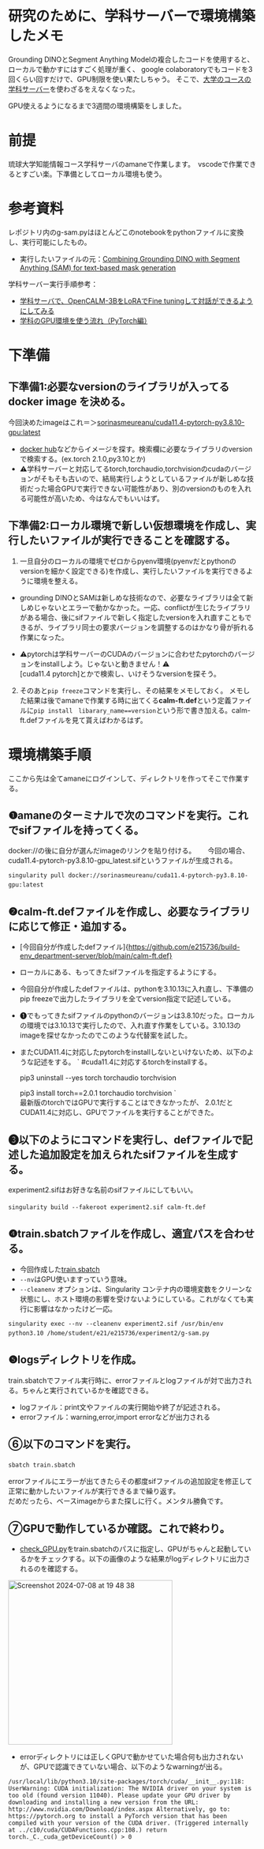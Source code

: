 
# 研究のために、学科サーバーで環境構築したメモ
Grounding DINOとSegment Anything Modelの複合したコードを使用すると、ローカルで動かすにはすごく処理が重く、
google colaboratoryでもコードを3回くらい回すだけで、GPU制限を使い果たしちゃう。
そこで、[大学のコースの学科サーバー](https://ie.u-ryukyu.ac.jp/syskan/service/singularity/)を使わざるをえなくなった。

GPU使えるようになるまで3週間の環境構築をしました。

# 前提
琉球大学知能情報コース学科サーバのamaneで作業します。　vscodeで作業できるとすごい楽。下準備としてローカル環境も使う。　　

# 参考資料  
レポジトリ内のg-sam.pyはほとんどこのnotebookをpythonファイルに変換し、実行可能にしたもの。  
+ 実行したいファイルの元：[Combining Grounding DINO with Segment Anything (SAM) for text-based mask generation](https://github.com/NielsRogge/Transformers-Tutorials/blob/master/Grounding%20DINO/GroundingDINO_with_Segment_Anything.ipynb)

学科サーバー実行手順参考：  
+ [学科サーバで、OpenCALM-3BをLoRAでFine tuningして対話ができるようにしてみる](https://github.com/naltoma/open-calm-finetuning)　　
+ [学科のGPU環境を使う流れ（PyTorch編）](https://scrapbox.io/ie-ryukyu/%E5%AD%A6%E7%A7%91%E3%81%AEGPU%E7%92%B0%E5%A2%83%E3%82%92%E4%BD%BF%E3%81%86%E6%B5%81%E3%82%8C%EF%BC%88PyTorch%E7%B7%A8%EF%BC%89)　　

# 下準備
## 下準備1:必要なversionのライブラリが入ってるdocker image を決める。  
今回決めたimageはこれ＝＞[sorinasmeureanu/cuda11.4-pytorch-py3.8.10-gpu:latest](https://hub.docker.com/layers/sorinasmeureanu/cuda11.4-pytorch-py3.8.10-gpu/latest/images/sha256-8ea9ec2da686bbdebb77fd4dea5d8e2411e499e0ac6d2f73c33b26e12234d765?context=explore)　　
- [docker hub](https://hub.docker.com/)などからイメージを探す。検索欄に必要なライブラリのversionで検索する。(ex.torch 2.1.0,py3.10とか)　　
- ⚠学科サーバーと対応してるtorch,torchaudio,torchvisionのcudaのバージョンがそもそも古いので、結局実行しようとしているファイルが新しめな技術だった場合GPUで実行できない可能性があり、別のversionのものを入れる可能性が高いため、今はなんでもいいはず。　
## 下準備2:ローカル環境で新しい仮想環境を作成し、実行したいファイルが実行できることを確認する。　　
1. 一旦自分のローカルの環境でゼロからpyenv環境(pyenvだとpythonのversionを細かく設定できる)を作成し、実行したいファイルを実行できるように環境を整える。

+ grounding DINOとSAMは新しめな技術なので、必要なライブラリは全て新しめじゃないとエラーで動かなかった。一応、conflictが生じたライブラリがある場合、後にsifファイルで新しく指定したversionを入れ直すこともできるが、ライブラリ同士の要求バージョンを調整するのはかなり骨が折れる作業になった。    

+ ⚠pytorchは学科サーバーのCUDAのバージョンに合わせたpytorchのバージョンをinstallしよう。じゃないと動きません！⚠  
[cuda11.4 pytorch]とかで検索し、いけそうなversionを探そう。     
2. そのあと`pip freeze`コマンドを実行し、その結果をメモしておく。
メモした結果は後でamaneで作業する時に出てくる**calm-ft.def**という定義ファイルに`pip install　libarary_name==version`という形で書き加える。calm-ft.defファイルを見て貰えばわかるはず。　　

# 環境構築手順  
ここから先は全てamaneにログインして、ディレクトリを作ってそこで作業する。　　

## ❶amaneのターミナルで次のコマンドを実行。これでsifファイルを持ってくる。　　
docker://の後に自分が選んだimageのリンクを貼り付ける。　　
今回の場合、cuda11.4-pytorch-py3.8.10-gpu_latest.sifというファイルが生成される。　　  

`singularity pull docker://sorinasmeureanu/cuda11.4-pytorch-py3.8.10-gpu:latest`　


## ❷calm-ft.defファイルを作成し、必要なライブラリに応じて修正・追加する。　
+ [今回自分が作成したdefファイル]{https://github.com/e215736/build-env_department-server/blob/main/calm-ft.def}  
+ ローカルにある、もってきたsifファイルを指定するようにする。
+ 今回自分が作成したdefファイルは、pythonを3.10.13に入れ直し、下準備のpip freezeで出力したライブラリを全てversion指定で記述している。  
+ ❶でもってきたsifファイルのpythonのバージョンは3.8.10だった。ローカルの環境では3.10.13で実行したので、入れ直す作業をしている。3.10.13のimageを探せなかったのでこのような代替案を試した。  
+ またCUDA11.4に対応したpytorchをinstallしないといけないため、以下のような記述をする。
`
    #cuda11.4に対応するtorchをinstallする。

    pip3 uninstall --yes torch torchaudio torchvision

    pip3 install torch==2.0.1 torchaudio torchvision
`   
最新版のtorchではGPUで実行することはできなかったが、
2.0.1だとCUDA11.4に対応し、GPUでファイルを実行することができた。
  
## ❸以下のようにコマンドを実行し、defファイルで記述した追加設定を加えられたsifファイルを生成する。
experiment2.sifはお好きな名前のsifファイルにしてもいい。  

`singularity build --fakeroot experiment2.sif calm-ft.def`　　

## ❹train.sbatchファイルを作成し、適宜パスを合わせる。　
+ 今回作成した[train.sbatch](https://github.com/e215736/build-env_department-server/blob/main/train.sbatch)　
+ `--nv`はGPU使いますっていう意味。
+ `--cleanenv` オプションは、Singularity コンテナ内の環境変数をクリーンな状態にし、ホスト環境の影響を受けないようにしている。これがなくても実行に影響はなかったけど一応。  

`singularity exec --nv --cleanenv experiment2.sif /usr/bin/env python3.10 /home/student/e21/e215736/experiment2/g-sam.py`　　
　

## ❺logsディレクトリを作成。　　
train.sbatchでファイル実行時に、errorファイルとlogファイルが対で出力される。ちゃんと実行されているかを確認できる。  
+ logファイル：print文やファイルの実行開始や終了が記述される。
+ errorファイル：warning,error,import errorなどが出力される

## ⑥以下のコマンドを実行。　　

`sbatch train.sbatch`　　  

errorファイルにエラーが出てきたらその都度sifファイルの追加設定を修正して正常に動かしたいファイルが実行できるまで繰り返す。  
だめだったら、ベースimageからまた探しに行く。メンタル勝負です。　　

## ⑦GPUで動作しているか確認。これで終わり。
+ [check_GPU.py](https://github.com/e215736/build-env_department-server/blob/main/check_GPU.py)をtrain.sbatchのパスに指定し、GPUがちゃんと起動しているかをチェックする。以下の画像のような結果がlogディレクトリに出力されるのを確認する。

<img width="333" alt="Screenshot 2024-07-08 at 19 48 38" src="https://github.com/e215736/build-env_department-server/assets/93558689/b88d2203-0146-4a42-81b2-d9a0dff46c8f">


+ errorディレクトリには正しくGPUで動かせていた場合何も出力されないが、GPUで認識できていない場合、以下のようなwarningが出る。  

`
/usr/local/lib/python3.10/site-packages/torch/cuda/__init__.py:118: UserWarning: CUDA initialization: The NVIDIA driver on your system is too old (found version 11040). Please update your GPU driver by downloading and installing a new version from the URL: http://www.nvidia.com/Download/index.aspx Alternatively, go to: https://pytorch.org to install a PyTorch version that has been compiled with your version of the CUDA driver. (Triggered internally at ../c10/cuda/CUDAFunctions.cpp:108.)
  return torch._C._cuda_getDeviceCount() > 0
`

